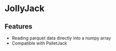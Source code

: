 # JollyJack

## Features

- Reading parquet data directly into a numpy array
- Compatible with PalletJack
